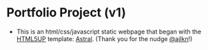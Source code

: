 # Portfolio Project (v1)

- This is an html/css/javascript static webpage that began with the [HTML5UP](https://html5up.net/) template: [Astral](https://html5up.net/astral). (Thank you for the nudge [@ajlkn](https://twitter.com/ajlkn)!)